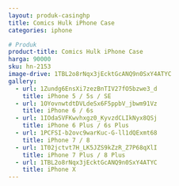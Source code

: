 ```yaml
---
layout: produk-casinghp
title: Comics Hulk iPhone Case
categories: iphone

# Produk
product-title: Comics Hulk iPhone Case
harga: 90000
sku: hn-2153
image-drive: 1TBL2o8rNqx3jEcktGcANQ9n0SxY4ATYC
gallery:
  - url: 1Zundg6EnsXi7zezBnTIV27fO5bzwe3_d
    title: iPhone 5 / 5s / SE
  - url: 1OYovnwtdtDVLdeSx6F5ppbV_jbwm91Vz
    title: iPhone 6 / 6s
  - url: 1IOdaSVFKwvhxgz0_KyvzdCLIkNyx8QSj
    title: iPhone 6 Plus / 6s Plus
  - url: 1PCFSI-b2ovc9warKuc-G-ll1dQExmt68
    title: iPhone 7 / 8
  - url: 1T02jctvt7H_LK5JZS9kZzR_Z7P68qXlI
    title: iPhone 7 Plus / 8 Plus
  - url: 1TBL2o8rNqx3jEcktGcANQ9n0SxY4ATYC
    title: iPhone X
---
```

